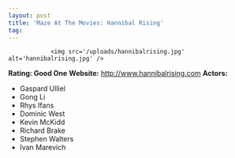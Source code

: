 ```yaml
---
layout: post
title: 'Maze At The Movies: Hannibal Rising'
tag: 
---
```



                <img src='/uploads/hannibalrising.jpg' alt='hannibalrising.jpg' />
<p><strong>Rating: Good One</strong>
<strong>Website:</strong> <a href="http://www.hannibalrising.com"><a href="http://www.hannibalrising.com">http://www.hannibalrising.com</a></a>
<strong>Actors:</strong></p>
<ul>
    <li>Gaspard Ulliel</li>
    <li>Gong Li</li>
    <li>Rhys Ifans</li>
    <li>Dominic West</li>
    <li>Kevin McKidd</li>
    <li>Richard Brake</li>
    <li>Stephen Walters</li>
    <li>Ivan Marevich</li>
</ul>
            
